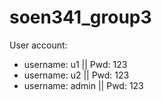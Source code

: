 # soen341_group3

User account:
+ username: u1 || Pwd: 123
+ username: u2 || Pwd: 123
+ username: admin || Pwd: 123
